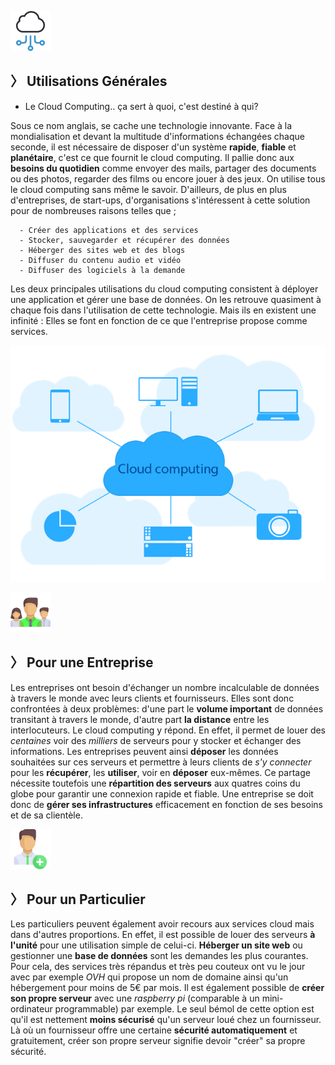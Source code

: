![first](../img/cloud.png)
##  〉 Utilisations Générales
 - Le Cloud Computing.. ça sert à quoi, c'est destiné à qui?

Sous ce nom anglais, se cache une technologie innovante. Face à la mondialisation et devant la multitude d'informations échangées chaque seconde, il est nécessaire de disposer d'un système **rapide**, **fiable** et **planétaire**, c'est ce que fournit le cloud computing. Il pallie donc aux **besoins du quotidien** comme envoyer des mails, partager des documents ou des photos, regarder des films ou encore jouer à des jeux. On utilise tous le cloud computing sans même le savoir. D'ailleurs, de plus en plus d'entreprises, de start-ups, d'organisations s'intéressent à cette solution pour de nombreuses raisons telles que ;

```
  - Créer des applications et des services
  - Stocker, sauvegarder et récupérer des données
  - Héberger des sites web et des blogs
  - Diffuser du contenu audio et vidéo
  - Diffuser des logiciels à la demande
```


Les deux principales utilisations du cloud computing consistent à déployer une application et gérer une base de données. On les retrouve quasiment à chaque fois dans l'utilisation de cette technologie. Mais ils en existent une infinité : Elles se font en fonction de ce que l'entreprise propose comme services.

![example](../img/ccschema.png)



![icon](../img/team.png)
## 〉 Pour une Entreprise

Les entreprises ont besoin d'échanger un nombre incalculable de données à travers le monde avec leurs clients et fournisseurs. Elles sont donc confrontées à deux problèmes: d'une part le **volume important** de données transitant à travers le monde, d'autre part **la distance** entre les interlocuteurs. Le cloud computing y répond. En effet, il permet de louer des *centaines* voir des *milliers* de serveurs pour y stocker et échanger des informations. Les entreprises peuvent ainsi **déposer** les données souhaitées sur ces serveurs et permettre à leurs clients de *s'y connecter* pour les **récupérer**, les **utiliser**, voir en **déposer** eux-mêmes.
Ce partage nécessite toutefois une **répartition des serveurs** aux quatres coins du globe pour garantir une connexion rapide et fiable. Une entreprise se doit donc de **gérer ses infrastructures** efficacement en fonction de ses besoins et de sa clientèle.


![icon](../img/employee2.png)
## 〉 Pour un Particulier


Les particuliers peuvent également avoir recours aux services cloud mais dans d'autres proportions. En effet, il est possible de louer des serveurs **à l'unité** pour une utilisation simple de celui-ci. **Héberger un site web** ou gestionner une **base de données** sont les demandes les plus courantes. Pour cela, des services très répandus et très peu couteux ont vu le jour avec par exemple *OVH* qui propose un nom de domaine ainsi qu'un hébergement pour moins de 5€ par mois. Il est également possible de **créer son propre serveur** avec une *raspberry pi* (comparable à un mini-ordinateur programmable) par exemple. Le seul bémol de cette option est qu'il est nettement **moins sécurisé** qu'un serveur loué chez un fournisseur. Là où un fournisseur offre une certaine **sécurité automatiquement** et gratuitement, créer son propre serveur signifie devoir "créer" sa propre sécurité.
